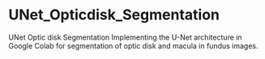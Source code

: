 # UNet_Opticdisk_Segmentation
UNet Optic disk Segmentation
Implementing the U-Net architecture in Google Colab for segmentation of optic disk and macula in fundus images.

